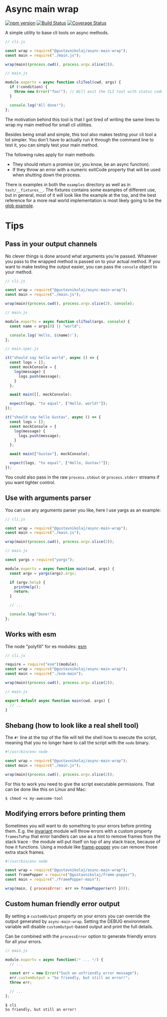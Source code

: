 # Async main wrap

[![npm version](https://badge.fury.io/js/%40gustavnikolaj%2Fasync-main-wrap.svg)](https://www.npmjs.com/package/@gustavnikolaj/async-main-wrap)
[![Build Status](https://travis-ci.com/gustavnikolaj/async-main-wrap.svg?branch=master)](https://travis-ci.com/gustavnikolaj/async-main-wrap)
[![Coverage Status](https://coveralls.io/repos/github/gustavnikolaj/async-main-wrap/badge.svg?branch=master)](https://coveralls.io/github/gustavnikolaj/async-main-wrap?branch=master)

A simple utility to base cli tools on async methods.

```js
// cli.js

const wrap = require("@gustavnikolaj/async-main-wrap");
const main = require("./main.js");

wrap(main)(process.cwd(), process.argv.slice(2));

// main.js

module.exports = async function cliTool(cwd, args) {
  if (!condition) {
    throw new Error("foo!"); // Will exit the CLI tool with status code 1.
  }

  console.log("All done!");
};
```

The motivation behind this tool is that I got tired of writing the same lines
to wrap my main method for small cli utilities.

Besides being small and simple, this tool also makes testing your cli tool a
lot simpler. You don't have to actually run it through the command line to test
it, you can simply test your main method.

The following rules apply for main methods:

- They should return a promise (or, you know, be an async function).
- If they throw an error with a numeric exitCode property that will be used
  when shutting down the process.

There is examples in both the `examples` directory as well as in
`test/__fixtures__`. The fixtures contains some examples of different use, but
in general, most of it will look like the example at the top, and the best
reference for a more real world implementation is most likely going to be the
[glob example](./examples/glob).

# Tips

## Pass in your output channels

No clever things is done around what arguments you're passed. Whatever you pass
to the wrapped method is passed on to your actual method. If you want to make
testing the output easier, you can pass the `console` object to your method.

```js
// cli.js

const wrap = require("@gustavnikolaj/async-main-wrap");
const main = require("./main.js");

wrap(main)(process.cwd(), process.argv.slice(2), console);

// main.js

module.exports = async function cliTool(args, console) {
  const name = args[0] || "world";

  console.log(`Hello, ${name}!`);
};

// main.spec.js

it("should say hello world", async () => {
  const logs = [];
  const mockConsole = {
    log(message) {
      logs.push(message);
    }
  };

  await main([], mockConsole);

  expect(logs, "to equal", ["Hello, world!"]);
});

it("should say hello Gustav", async () => {
  const logs = [];
  const mockConsole = {
    log(message) {
      logs.push(message);
    }
  };

  await main(["Gustav"], mockConsole);

  expect(logs, "to equal", ["Hello, Gustav!"]);
});
```

You could also pass in the raw `process.stdout` or `process.stderr` streams if
you want tighter control.

## Use with arguments parser

You can use any arguments parser you like, here I use yargs as an example:

```js
// cli.js

const wrap = require("@gustavnikolaj/async-main-wrap");
const main = require("./main.js");

wrap(main)(process.cwd(), process.argv.slice(2));

// main.js

const yargs = require("yargs");

module.exports = async function main(cwd, args) {
  const argv = yargs(args).argv;

  if (argv.help) {
    printHelp();
    return;
  }

  // ...

  console.log("Done!");
};
```

## Works with esm

The node "polyfill" for es modules: [esm](https://github.com/standard-things/esm)

```js
// cli.js

require = require("esm")(module);
const wrap = require("@gustavnikolaj/async-main-wrap");
const main = require("./esm-main");

wrap(main)(process.cwd(), process.argv.slice(2));

// main.js

export default async function main(cwd, args) {
  // ...
}
```

## Shebang (how to look like a real shell tool)

The `#!` line at the top of the file will tell the shell how to execute the
script, meaning that you no longer have to call the script with the `node`
binary.

```js
#!/usr/bin/env node

const wrap = require("@gustavnikolaj/async-main-wrap");
const main = require("./main.js");

wrap(main)(process.cwd(), process.argv.slice(2));
```

For this to work you need to give the script executable permissions. That can
be done like this on Linux and Mac:

```
$ chmod +x my-awesome-tool
```

## Modifying errors before printing them

Sometimes you will want to do something to your errors before printing them.
E.g. the [invariant](https://github.com/zertosh/invariant) module will throw
errors with a custom property `framesToPop` that error handlers can use as a
hint to remove frames from the stack trace - the module will put itself on top
of any stack trace, because of how it functions. Using a module like
[frame-popper](https://github.com/gustavnikolaj/frame-popper) you can remove
those extra stack frames.

```js
#!/usr/bin/env node

const wrap = require("@gustavnikolaj/async-main-wrap");
const framePopper = require("@gustavnikolaj/frame-popper");
const main = require("./framePopper-main");

wrap(main, { processError: err => framePopper(err) })();
```

## Custom human friendly error output

By setting a `customOutput` property on your errors you can override the output
generated by `async-main-wrap`. Setting the DEBUG environment variable will
disable `customOutput`-based output and print the full details.

Can be combined with the `processError` option to generate friendly errors for
all your errors.

```js
// main.js

module.exports = async function(/* ... */) {
  // ...

  const err = new Error("Such an unfriendly error message");
  err.customOutput = "So friendly, but still an error!";
  throw err;

  // ...
};
```

```
$ cli
So friendly, but still an error!
```
